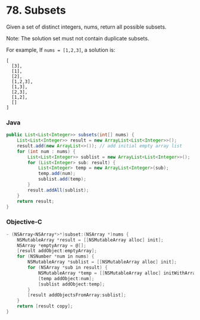 # 78. Subsets
Given a set of distinct integers, nums, return all possible subsets.

Note: The solution set must not contain duplicate subsets.

For example,
If `nums = [1,2,3]`, a solution is:

```
[
  [3],
  [1],
  [2],
  [1,2,3],
  [1,3],
  [2,3],
  [1,2],
  []
]
```

### Java

```java
public List<List<Integer>> subsets(int[] nums) {
    List<List<Integer>> result = new ArrayList<List<Integer>>();
    result.add(new ArrayList<>()); // add initial empty array list
    for (int num : nums) {
        List<List<Integer>> sublist = new ArrayList<List<Integer>>();
        for (List<Integer> sub: result) {
            List<Integer> temp = new ArrayList<Integer>(sub);
            temp.add(num);
            sublist.add(temp);
        }
        result.addAll(sublist);
    }
    return result;
}
```


### Objective-C

```objective-c
- (NSArray<NSArray*>*)subset:(NSArray *)nums {
    NSMutableArray *result = [[NSMutableArray alloc] init];
    NSArray *emptyArray = @[];
    [result addObject:emptyArray];
    for (NSNumber *num in nums) {
        NSMutableArray *sublist = [[NSMutableArray alloc] init];
        for (NSArray *sub in result) {
            NSMutableArray *temp = [[NSMutableArray alloc] initWithArray:sub];
            [temp addObject:num];
            [sublist addObject:temp];
        }
        [result addObjectsFromArray:sublist];
    }
    return [result copy];
}
```
